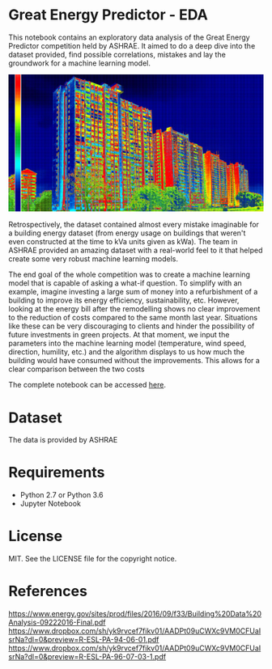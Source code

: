 # Great Energy Predictor - EDA

This notebook contains an exploratory data analysis of the Great Energy Predictor competition held by ASHRAE. It aimed to do a deep dive into the dataset provided, find possible correlations, mistakes and lay the groundwork for a machine learning model.

![img](/images/img1.jpg)

Retrospectively, the dataset contained almost every mistake imaginable for a building energy dataset (from energy usage on buildings that weren't even constructed at the time to kVa units given as kWa). The team in ASHRAE provided an amazing dataset with a real-world feel to it that helped create some very robust machine learning models. 

The end goal of the whole competition was to create a machine learning model that is capable of asking a what-if question. To simplify with an example, imagine investing a large sum of money into a refurbishment of a building to improve its energy efficiency, sustainability, etc. However, looking at the energy bill after the remodelling shows no clear improvement to the reduction of costs compared to the same month last year. Situations like these can be very discouraging to clients and hinder the possibility of future investments in green projects. At that moment, we input the parameters into the machine learning model (temperature, wind speed, direction, humility, etc.) and the algorithm displays to us how much the building would have consumed without the improvements. This allows for a clear comparison between the two costs
  

The complete notebook can be accessed [here](https://nbviewer.jupyter.org/github/omglu93/ashrae_energy_eda/blob/master/the-great-energy-predicator-eda.ipynb).


# Dataset

The data is provided by ASHRAE

# Requirements
- Python 2.7 or Python 3.6
- Jupyter Notebook

# License
MIT. See the LICENSE file for the copyright notice.

# References
https://www.energy.gov/sites/prod/files/2016/09/f33/Building%20Data%20Analysis-09222016-Final.pdf
https://www.dropbox.com/sh/yk9rvcef7fikv01/AADPt09uCWXc9VM0CFUaIsrNa?dl=0&preview=R-ESL-PA-94-06-01.pdf
https://www.dropbox.com/sh/yk9rvcef7fikv01/AADPt09uCWXc9VM0CFUaIsrNa?dl=0&preview=R-ESL-PA-96-07-03-1.pdf
